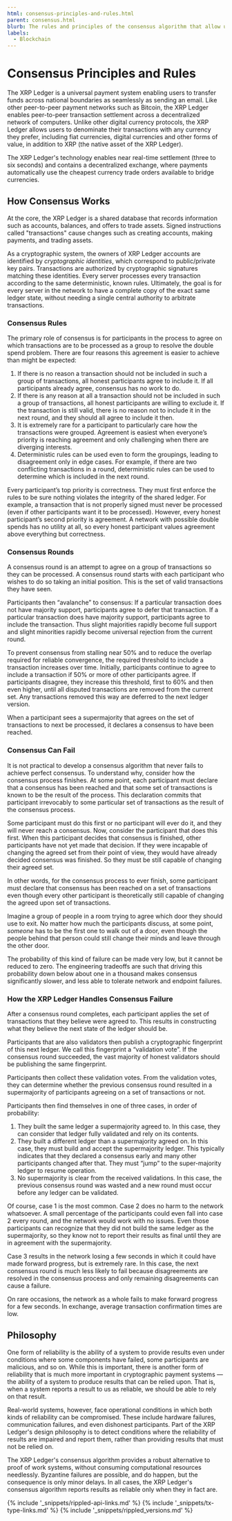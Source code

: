 ```yaml
---
html: consensus-principles-and-rules.html
parent: consensus.html
blurb: The rules and principles of the consensus algorithm that allow users to transfer funds (including fiat currencies, digital currencies and other forms of value) across national boundaries as seamlessly as sending an email.
labels:
  - Blockchain
---
```

# Consensus Principles and Rules

<!-- Not sure if this is a standalone topic or if the contents needs to be incorporated throughout the consensus section. -->

The XRP Ledger is a universal payment system enabling users to transfer funds across national boundaries as seamlessly as sending an email. Like other peer-to-peer payment networks such as Bitcoin, the XRP Ledger enables peer-to-peer transaction settlement across a decentralized network of computers. Unlike other digital currency protocols, the XRP Ledger allows users to denominate their transactions with any currency they prefer, including fiat currencies, digital currencies and other forms of value, in addition to XRP (the native asset of the XRP Ledger).

The XRP Ledger's technology enables near real-time settlement (three to six seconds) and contains a decentralized exchange, where payments automatically use the cheapest currency trade orders available to bridge currencies.

## How Consensus Works

At the core, the XRP Ledger is a shared database that records information such as accounts, balances, and offers to trade assets. Signed instructions called "transactions" cause changes such as creating accounts, making payments, and trading assets.

As a cryptographic system, the owners of XRP Ledger accounts are identified by _cryptographic identities_, which correspond to public/private key pairs. Transactions are authorized by cryptographic signatures matching these identities. Every server processes every transaction according to the same deterministic, known rules. Ultimately, the goal is for every server in the network to have a complete copy of the exact same ledger state, without needing a single central authority to arbitrate transactions.

### Consensus Rules

The primary role of consensus is for participants in the process to agree on which transactions are to be processed as a group to resolve the double spend problem. There are four reasons this agreement is easier to achieve than might be expected:

1. If there is no reason a transaction should not be included in such a group of transactions, all honest participants agree to include it. If all participants already agree, consensus has no work to do.
2. If there is any reason at all a transaction should not be included in such a group of transactions, all honest participants are willing to exclude it. If the transaction is still valid, there is no reason not to include it in the next round, and they should all agree to include it then.
3. It is extremely rare for a participant to particularly care how the transactions were grouped. Agreement is easiest when everyone’s priority is reaching agreement and only challenging when there are diverging interests.
4. Deterministic rules can be used even to form the groupings, leading to disagreement only in edge cases. For example, if there are two conflicting transactions in a round, deterministic rules can be used to determine which is included in the next round.

Every participant’s top priority is correctness. They must first enforce the rules to be sure nothing violates the integrity of the shared ledger. For example, a transaction that is not properly signed must never be processed (even if other participants want it to be processed). However, every honest participant’s second priority is agreement. A network with possible double spends has no utility at all, so every honest participant values agreement above everything but correctness.

### Consensus Rounds

A consensus round is an attempt to agree on a group of transactions so they can be processed. A consensus round starts with each participant who wishes to do so taking an initial position. This is the set of valid transactions they have seen.

Participants then “avalanche” to consensus: If a particular transaction does not have majority support, participants agree to defer that transaction. If a particular transaction does have majority support, participants agree to include the transaction. Thus slight majorities rapidly become full support and slight minorities rapidly become universal rejection from the current round.

To prevent consensus from stalling near 50% and to reduce the overlap required for reliable convergence, the required threshold to include a transaction increases over time. Initially, participants continue to agree to include a transaction if 50% or more of other participants agree. If participants disagree, they increase this threshold, first to 60% and then even higher, until all disputed transactions are removed from the current set. Any transactions removed this way are deferred to the next ledger version.

When a participant sees a supermajority that agrees on the set of transactions to next be processed, it declares a consensus to have been reached.

### Consensus Can Fail

It is not practical to develop a consensus algorithm that never fails to achieve perfect consensus. To understand why, consider how the consensus process finishes. At some point, each participant must declare that a consensus has been reached and that some set of transactions is known to be the result of the process. This declaration commits that participant irrevocably to some particular set of transactions as the result of the consensus process.

Some participant must do this first or no participant will ever do it, and they will never reach a consensus. Now, consider the participant that does this first. When this participant decides that consensus is finished, other participants have not yet made that decision. If they were incapable of changing the agreed set from their point of view, they would have already decided consensus was finished. So they must be still capable of changing their agreed set. <!-- STYLE_OVERRIDE: will -->

In other words, for the consensus process to ever finish, some participant must declare that consensus has been reached on a set of transactions even though every other participant is theoretically still capable of changing the agreed upon set of transactions.

Imagine a group of people in a room trying to agree which door they should use to exit. No matter how much the participants discuss, at some point, _someone_ has to be the first one to walk out of a door, even though the people behind that person could still change their minds and leave through the other door.

The probability of this kind of failure can be made very low, but it cannot be reduced to zero. The engineering tradeoffs are such that driving this probability down below about one in a thousand makes consensus significantly slower, and less able to tolerate network and endpoint failures.

### How the XRP Ledger Handles Consensus Failure

After a consensus round completes, each participant applies the set of transactions that they believe were agreed to. This results in constructing what they believe the next state of the ledger should be.

Participants that are also validators then publish a cryptographic fingerprint of this next ledger. We call this fingerprint a “validation vote”. If the consensus round succeeded, the vast majority of honest validators should be publishing the same fingerprint.

Participants then collect these validation votes. From the validation votes, they can determine whether the previous consensus round resulted in a supermajority of participants agreeing on a set of transactions or not.

Participants then find themselves in one of three cases, in order of probability:

1. They built the same ledger a supermajority agreed to. In this case, they can consider that ledger fully validated and rely on its contents.
2. They built a different ledger than a supermajority agreed on. In this case, they must build and accept the supermajority ledger. This typically indicates that they declared a consensus early and many other participants changed after that. They must “jump” to the super-majority ledger to resume operation.
3. No supermajority is clear from the received validations. In this case, the previous consensus round was wasted and a new round must occur before any ledger can be validated.

Of course, case 1 is the most common. Case 2 does no harm to the network whatsoever. A small percentage of the participants could even fall into case 2 every round, and the network would work with no issues. Even those participants can recognize that they did not build the same ledger as the supermajority, so they know not to report their results as final until they are in agreement with the supermajority.

Case 3 results in the network losing a few seconds in which it could have made forward progress, but is extremely rare. In this case, the next consensus round is much less likely to fail because disagreements are resolved in the consensus process and only remaining disagreements can cause a failure.

On rare occasions, the network as a whole fails to make forward progress for a few seconds. In exchange, average transaction confirmation times are low.

## Philosophy

One form of reliability is the ability of a system to provide results even under conditions where some components have failed, some participants are malicious, and so on. While this is important, there is another form of reliability that is much more important in cryptographic payment systems — the ability of a system to produce results that can be relied upon. That is, when a system reports a result to us as reliable, we should be able to rely on that result.

Real-world systems, however, face operational conditions in which both kinds of reliability can be compromised. These include hardware failures, communication failures, and even dishonest participants. Part of the XRP Ledger's design philosophy is to detect conditions where the reliability of results are impaired and report them, rather than providing results that must not be relied on.

The XRP Ledger's consensus algorithm provides a robust alternative to proof of work systems, without consuming computational resources needlessly. Byzantine failures are possible, and do happen, but the consequence is only minor delays. In all cases, the XRP Ledger's consensus algorithm reports results as reliable only when they in fact are.

<!--
## See Also

- **Concepts:**
    - [Introduction to Consensus](intro-to-consensus.html)
    - [Consensus Research](consensus-research.html)
    - [XRPL Consensus Mechanism Video](https://www.youtube.com/watch?v=k6VqEkqRTmk&list=PLJQ55Tj1hIVZtJ_JdTvSum2qMTsedWkNi&index=2)
- **Tutorials:**
    - [Reliable Transaction Submission](reliable-transaction-submission.html)
    - [Run `rippled` as a Validator](run-rippled-as-a-validator.html)
- **References:**
    - [Ledger Format Reference](ledger-data-formats.html)
    - [Transaction Format Reference](transaction-formats.html)
    - [consensus_info method][]
    - [validator_list_sites method][]
    - [validators method][]
    - [consensus_info method][]
-->

<!--{# common link defs #}-->
{% include '_snippets/rippled-api-links.md' %}
{% include '_snippets/tx-type-links.md' %}
{% include '_snippets/rippled_versions.md' %}
